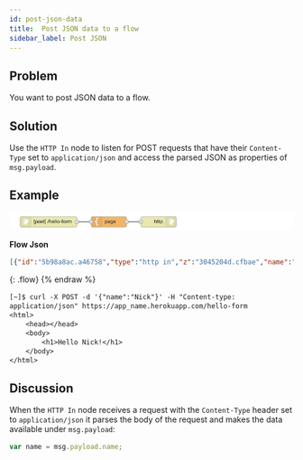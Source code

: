 ```yaml
---
id: post-json-data
title:  Post JSON data to a flow
sidebar_label: Post JSON
---
```


## Problem

You want to post JSON data to a flow.

## Solution

Use the <code class="node">HTTP In</code> node to listen for POST requests that
have their `Content-Type` set to `application/json` and access the parsed JSON as
properties of `msg.payload`.

## Example

![](../assets/httpEndpoints/post-form-data-to-a-flow.png)

<b>Flow Json</b>
~~~json
[{"id":"5b98a8ac.a46758","type":"http in","z":"3045204d.cfbae","name":"","url":"/hello-form","method":"post","swaggerDoc":"","x":120,"y":820,"wires":[["bba61009.4459f"]]},{"id":"bba61009.4459f","type":"template","z":"3045204d.cfbae","name":"page","field":"payload","fieldType":"msg","format":"handlebars","syntax":"mustache","template":"<html>\n    <head></head>\n    <body>\n        <h1>Hello {{ payload.name }}!</h1>\n    </body>\n</html>","x":290,"y":820,"wires":[["6ceb930a.93146c"]]},{"id":"6ceb930a.93146c","type":"http response","z":"3045204d.cfbae","name":"","x":430,"y":820,"wires":[]}]
~~~
{: .flow}
{% endraw %}

~~~text
[~]$ curl -X POST -d '{"name":"Nick"}' -H "Content-type: application/json" https://app_name.herokuapp.com/hello-form
<html>
    <head></head>
    <body>
        <h1>Hello Nick!</h1>
    </body>
</html>
~~~


## Discussion

When the <code class="node">HTTP In</code> node receives a request with the `Content-Type`
header set to `application/json` it parses the body of the request and makes the data
available under `msg.payload`:

~~~javascript
var name = msg.payload.name;
~~~

